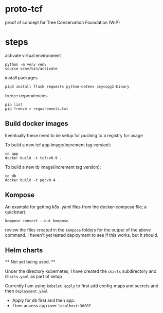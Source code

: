 # proto-tcf
proof of concept for Tree Conservation Foundation (WIP)

# steps

activate virtual environment
```
python -m venv venv
source venv/bin/activate
```

install packages
```
pip3 install flask requests python-dotenv psycopg2-binary
```

freeze dependencies
```
pip list
pip freeze > requirements.txt
```

## Build docker images

Eventually these need to be setup for pushing to a registry for usage

To build a new tcf app image(increment tag version):
```
cd app
docker build -t tcf:v0.9 .
```

To build a new tb image(increment tag version):
```
cd db
docker build -t pg:v0.4 .
```

## Kompose 
An example for getting k8s .yaml files from the  docker-compose file; a quickstart.

```
kompose convert --out kompose
```

review the files created in the `kompose` folders for the output of the above command.
I haven't yet tested deployment to see if this works, but it should.

## Helm charts

** Not yet being used. **

Under the directory kubernetes, I have created the `charts` subdirectory and `Charts.yaml` as part of setup 

Currently I am using `kubelet apply` to first add config-maps and secrets and then `deployment.yaml`

- Apply for db first and then app.
- Then access app over `localhost:30007`
